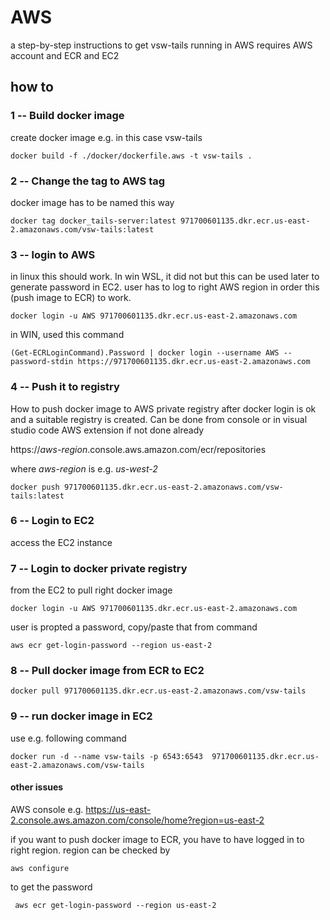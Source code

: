# AWS

a step-by-step instructions to get vsw-tails running in AWS
requires AWS account and ECR and EC2


## how to 

### 1 -- Build docker image

create docker image e.g. in this case vsw-tails

```
docker build -f ./docker/dockerfile.aws -t vsw-tails .
```

### 2 --  Change the tag to AWS tag

docker image has to be named this way

```
docker tag docker_tails-server:latest 971700601135.dkr.ecr.us-east-2.amazonaws.com/vsw-tails:latest
```

### 3 --  login to AWS

in linux this should work. In win WSL, it did not but this can be used later to generate password in EC2.
user has to log to right AWS region in order this (push image to ECR) to work.


```
docker login -u AWS 971700601135.dkr.ecr.us-east-2.amazonaws.com
```

in WIN, used this command
```
(Get-ECRLoginCommand).Password | docker login --username AWS --password-stdin https://971700601135.dkr.ecr.us-east-2.amazonaws.com
```

### 4 -- Push it to registry

How to push docker image to AWS private registry after docker login is ok and a suitable registry is created.
Can be done from console or in visual studio code AWS extension if not done already

https://_aws-region_.console.aws.amazon.com/ecr/repositories

where _aws-region_ is e.g. _us-west-2_

```
docker push 971700601135.dkr.ecr.us-east-2.amazonaws.com/vsw-tails:latest
```
### 6 -- Login to EC2

access the EC2 instance 

### 7 -- Login to docker private registry
from the EC2 to pull right docker image

```
docker login -u AWS 971700601135.dkr.ecr.us-east-2.amazonaws.com
```
user is propted a password, copy/paste that from command
```
aws ecr get-login-password --region us-east-2
```

### 8 -- Pull docker image from ECR to EC2
```
docker pull 971700601135.dkr.ecr.us-east-2.amazonaws.com/vsw-tails
```

### 9 -- run docker image in EC2

use e.g. following command

```
docker run -d --name vsw-tails -p 6543:6543  971700601135.dkr.ecr.us-east-2.amazonaws.com/vsw-tails
```

#### other issues

AWS console e.g. 
https://us-east-2.console.aws.amazon.com/console/home?region=us-east-2

if you want to push docker image to ECR, you have to have logged in to right region.
region can be checked by

```
aws configure
```

to get the password 
```
 aws ecr get-login-password --region us-east-2
```
